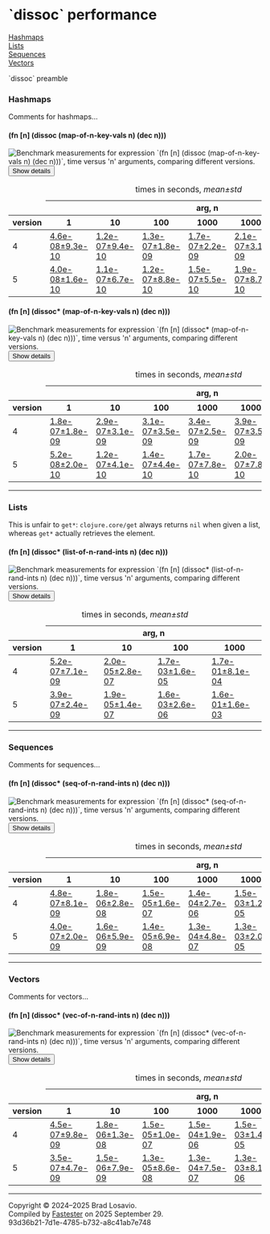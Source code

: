 
  <body>
    <h1>
      `dissoc` performance
    </h1>
    <div>
      <a href="#group-0">Hashmaps</a><br>
      <a href="#group-1">Lists</a><br>
      <a href="#group-2">Sequences</a><br>
      <a href="#group-3">Vectors</a>
    </div>
    <div>
      <p>
        `dissoc` preamble
      </p>
    </div>
    <section>
      <h3 id="group-0">
        Hashmaps
      </h3>
      <div>
        <p>
          Comments for hashmaps...
        </p>
      </div>
      <div>
        <h4 id="group-0-fexpr-0">
          (fn [n] (dissoc (map-of-n-key-vals n) (dec n)))
        </h4><img alt=
        "Benchmark measurements for expression `(fn [n] (dissoc (map-of-n-key-vals n) (dec n)))`, time versus &apos;n&apos; arguments, comparing different versions."
        src="img_dissoc/group-0-fexpr-0.svg"><button class="collapser" type="button">Show details</button>
        <div class="collapsable">
          <table>
            <caption>
              times in seconds, <em>mean±std</em>
            </caption>
            <thead>
              <tr>
                <td></td>
                <th colspan="7">
                  arg, n
                </th>
              </tr>
              <tr>
                <th>
                  version
                </th>
                <th>
                  1
                </th>
                <th>
                  10
                </th>
                <th>
                  100
                </th>
                <th>
                  1000
                </th>
                <th>
                  10000
                </th>
                <th>
                  100000
                </th>
                <th>
                  1000000
                </th>
              </tr>
            </thead>
            <tr>
              <td>
                4
              </td>
              <td>
                <a href="https://github.com/blosavio/fn_in/blob/main/resources/fn_in_performance/dissoc/version 4/test-0.edn">4.6e-08±9.3e-10</a>
              </td>
              <td>
                <a href="https://github.com/blosavio/fn_in/blob/main/resources/fn_in_performance/dissoc/version 4/test-1.edn">1.2e-07±9.4e-10</a>
              </td>
              <td>
                <a href="https://github.com/blosavio/fn_in/blob/main/resources/fn_in_performance/dissoc/version 4/test-2.edn">1.3e-07±1.8e-09</a>
              </td>
              <td>
                <a href="https://github.com/blosavio/fn_in/blob/main/resources/fn_in_performance/dissoc/version 4/test-3.edn">1.7e-07±2.2e-09</a>
              </td>
              <td>
                <a href="https://github.com/blosavio/fn_in/blob/main/resources/fn_in_performance/dissoc/version 4/test-4.edn">2.1e-07±3.1e-09</a>
              </td>
              <td>
                <a href="https://github.com/blosavio/fn_in/blob/main/resources/fn_in_performance/dissoc/version 4/test-5.edn">2.4e-07±2.9e-09</a>
              </td>
              <td>
                <a href="https://github.com/blosavio/fn_in/blob/main/resources/fn_in_performance/dissoc/version 4/test-6.edn">2.7e-07±2.7e-09</a>
              </td>
            </tr>
            <tr>
              <td>
                5
              </td>
              <td>
                <a href="https://github.com/blosavio/fn_in/blob/main/resources/fn_in_performance/dissoc/version 5/test-0.edn">4.0e-08±1.6e-10</a>
              </td>
              <td>
                <a href="https://github.com/blosavio/fn_in/blob/main/resources/fn_in_performance/dissoc/version 5/test-1.edn">1.1e-07±6.7e-10</a>
              </td>
              <td>
                <a href="https://github.com/blosavio/fn_in/blob/main/resources/fn_in_performance/dissoc/version 5/test-2.edn">1.2e-07±8.8e-10</a>
              </td>
              <td>
                <a href="https://github.com/blosavio/fn_in/blob/main/resources/fn_in_performance/dissoc/version 5/test-3.edn">1.5e-07±5.5e-10</a>
              </td>
              <td>
                <a href="https://github.com/blosavio/fn_in/blob/main/resources/fn_in_performance/dissoc/version 5/test-4.edn">1.9e-07±8.7e-10</a>
              </td>
              <td>
                <a href="https://github.com/blosavio/fn_in/blob/main/resources/fn_in_performance/dissoc/version 5/test-5.edn">2.2e-07±4.8e-10</a>
              </td>
              <td>
                <a href="https://github.com/blosavio/fn_in/blob/main/resources/fn_in_performance/dissoc/version 5/test-6.edn">2.5e-07±5.8e-10</a>
              </td>
            </tr>
          </table>
        </div>
        <h4 id="group-0-fexpr-1">
          (fn [n] (dissoc* (map-of-n-key-vals n) (dec n)))
        </h4><img alt=
        "Benchmark measurements for expression `(fn [n] (dissoc* (map-of-n-key-vals n) (dec n)))`, time versus &apos;n&apos; arguments, comparing different versions."
        src="img_dissoc/group-0-fexpr-1.svg"><button class="collapser" type="button">Show details</button>
        <div class="collapsable">
          <table>
            <caption>
              times in seconds, <em>mean±std</em>
            </caption>
            <thead>
              <tr>
                <td></td>
                <th colspan="7">
                  arg, n
                </th>
              </tr>
              <tr>
                <th>
                  version
                </th>
                <th>
                  1
                </th>
                <th>
                  10
                </th>
                <th>
                  100
                </th>
                <th>
                  1000
                </th>
                <th>
                  10000
                </th>
                <th>
                  100000
                </th>
                <th>
                  1000000
                </th>
              </tr>
            </thead>
            <tr>
              <td>
                4
              </td>
              <td>
                <a href="https://github.com/blosavio/fn_in/blob/main/resources/fn_in_performance/dissoc/version 4/test-21.edn">1.8e-07±1.8e-09</a>
              </td>
              <td>
                <a href="https://github.com/blosavio/fn_in/blob/main/resources/fn_in_performance/dissoc/version 4/test-22.edn">2.9e-07±3.1e-09</a>
              </td>
              <td>
                <a href="https://github.com/blosavio/fn_in/blob/main/resources/fn_in_performance/dissoc/version 4/test-23.edn">3.1e-07±3.5e-09</a>
              </td>
              <td>
                <a href="https://github.com/blosavio/fn_in/blob/main/resources/fn_in_performance/dissoc/version 4/test-24.edn">3.4e-07±2.5e-09</a>
              </td>
              <td>
                <a href="https://github.com/blosavio/fn_in/blob/main/resources/fn_in_performance/dissoc/version 4/test-25.edn">3.9e-07±3.5e-09</a>
              </td>
              <td>
                <a href="https://github.com/blosavio/fn_in/blob/main/resources/fn_in_performance/dissoc/version 4/test-26.edn">4.3e-07±2.8e-09</a>
              </td>
              <td>
                <a href="https://github.com/blosavio/fn_in/blob/main/resources/fn_in_performance/dissoc/version 4/test-27.edn">4.6e-07±4.4e-09</a>
              </td>
            </tr>
            <tr>
              <td>
                5
              </td>
              <td>
                <a href="https://github.com/blosavio/fn_in/blob/main/resources/fn_in_performance/dissoc/version 5/test-21.edn">5.2e-08±2.0e-10</a>
              </td>
              <td>
                <a href="https://github.com/blosavio/fn_in/blob/main/resources/fn_in_performance/dissoc/version 5/test-22.edn">1.2e-07±4.1e-10</a>
              </td>
              <td>
                <a href="https://github.com/blosavio/fn_in/blob/main/resources/fn_in_performance/dissoc/version 5/test-23.edn">1.4e-07±4.4e-10</a>
              </td>
              <td>
                <a href="https://github.com/blosavio/fn_in/blob/main/resources/fn_in_performance/dissoc/version 5/test-24.edn">1.7e-07±7.8e-10</a>
              </td>
              <td>
                <a href="https://github.com/blosavio/fn_in/blob/main/resources/fn_in_performance/dissoc/version 5/test-25.edn">2.0e-07±7.8e-10</a>
              </td>
              <td>
                <a href="https://github.com/blosavio/fn_in/blob/main/resources/fn_in_performance/dissoc/version 5/test-26.edn">2.3e-07±2.3e-09</a>
              </td>
              <td>
                <a href="https://github.com/blosavio/fn_in/blob/main/resources/fn_in_performance/dissoc/version 5/test-27.edn">2.6e-07±7.2e-10</a>
              </td>
            </tr>
          </table>
        </div>
      </div>
      <hr>
      <h3 id="group-1">
        Lists
      </h3>
      <div>
        <p>
          This is unfair to <code>get*</code>: <code>clojure.core/get</code> always returns <code>nil</code> when given a list, whereas <code>get*</code>
          actually retrieves the element.
        </p>
      </div>
      <div>
        <h4 id="group-1-fexpr-0">
          (fn [n] (dissoc* (list-of-n-rand-ints n) (dec n)))
        </h4><img alt=
        "Benchmark measurements for expression `(fn [n] (dissoc* (list-of-n-rand-ints n) (dec n)))`, time versus &apos;n&apos; arguments, comparing different versions."
        src="img_dissoc/group-1-fexpr-0.svg"><button class="collapser" type="button">Show details</button>
        <div class="collapsable">
          <table>
            <caption>
              times in seconds, <em>mean±std</em>
            </caption>
            <thead>
              <tr>
                <td></td>
                <th colspan="4">
                  arg, n
                </th>
              </tr>
              <tr>
                <th>
                  version
                </th>
                <th>
                  1
                </th>
                <th>
                  10
                </th>
                <th>
                  100
                </th>
                <th>
                  1000
                </th>
              </tr>
            </thead>
            <tr>
              <td>
                4
              </td>
              <td>
                <a href="https://github.com/blosavio/fn_in/blob/main/resources/fn_in_performance/dissoc/version 4/test-28.edn">5.2e-07±7.1e-09</a>
              </td>
              <td>
                <a href="https://github.com/blosavio/fn_in/blob/main/resources/fn_in_performance/dissoc/version 4/test-29.edn">2.0e-05±2.8e-07</a>
              </td>
              <td>
                <a href="https://github.com/blosavio/fn_in/blob/main/resources/fn_in_performance/dissoc/version 4/test-30.edn">1.7e-03±1.6e-05</a>
              </td>
              <td>
                <a href="https://github.com/blosavio/fn_in/blob/main/resources/fn_in_performance/dissoc/version 4/test-31.edn">1.7e-01±8.1e-04</a>
              </td>
            </tr>
            <tr>
              <td>
                5
              </td>
              <td>
                <a href="https://github.com/blosavio/fn_in/blob/main/resources/fn_in_performance/dissoc/version 5/test-28.edn">3.9e-07±2.4e-09</a>
              </td>
              <td>
                <a href="https://github.com/blosavio/fn_in/blob/main/resources/fn_in_performance/dissoc/version 5/test-29.edn">1.9e-05±1.4e-07</a>
              </td>
              <td>
                <a href="https://github.com/blosavio/fn_in/blob/main/resources/fn_in_performance/dissoc/version 5/test-30.edn">1.6e-03±2.6e-06</a>
              </td>
              <td>
                <a href="https://github.com/blosavio/fn_in/blob/main/resources/fn_in_performance/dissoc/version 5/test-31.edn">1.6e-01±1.6e-03</a>
              </td>
            </tr>
          </table>
        </div>
      </div>
      <hr>
      <h3 id="group-2">
        Sequences
      </h3>
      <div>
        <p>
          Comments for sequences...
        </p>
      </div>
      <div>
        <h4 id="group-2-fexpr-0">
          (fn [n] (dissoc* (seq-of-n-rand-ints n) (dec n)))
        </h4><img alt=
        "Benchmark measurements for expression `(fn [n] (dissoc* (seq-of-n-rand-ints n) (dec n)))`, time versus &apos;n&apos; arguments, comparing different versions."
        src="img_dissoc/group-2-fexpr-0.svg"><button class="collapser" type="button">Show details</button>
        <div class="collapsable">
          <table>
            <caption>
              times in seconds, <em>mean±std</em>
            </caption>
            <thead>
              <tr>
                <td></td>
                <th colspan="7">
                  arg, n
                </th>
              </tr>
              <tr>
                <th>
                  version
                </th>
                <th>
                  1
                </th>
                <th>
                  10
                </th>
                <th>
                  100
                </th>
                <th>
                  1000
                </th>
                <th>
                  10000
                </th>
                <th>
                  100000
                </th>
                <th>
                  1000000
                </th>
              </tr>
            </thead>
            <tr>
              <td>
                4
              </td>
              <td>
                <a href="https://github.com/blosavio/fn_in/blob/main/resources/fn_in_performance/dissoc/version 4/test-14.edn">4.8e-07±8.1e-09</a>
              </td>
              <td>
                <a href="https://github.com/blosavio/fn_in/blob/main/resources/fn_in_performance/dissoc/version 4/test-15.edn">1.8e-06±2.8e-08</a>
              </td>
              <td>
                <a href="https://github.com/blosavio/fn_in/blob/main/resources/fn_in_performance/dissoc/version 4/test-16.edn">1.5e-05±1.6e-07</a>
              </td>
              <td>
                <a href="https://github.com/blosavio/fn_in/blob/main/resources/fn_in_performance/dissoc/version 4/test-17.edn">1.4e-04±2.7e-06</a>
              </td>
              <td>
                <a href="https://github.com/blosavio/fn_in/blob/main/resources/fn_in_performance/dissoc/version 4/test-18.edn">1.5e-03±1.2e-05</a>
              </td>
              <td>
                <a href="https://github.com/blosavio/fn_in/blob/main/resources/fn_in_performance/dissoc/version 4/test-19.edn">1.5e-02±1.9e-04</a>
              </td>
              <td>
                <a href="https://github.com/blosavio/fn_in/blob/main/resources/fn_in_performance/dissoc/version 4/test-20.edn">1.6e-01±6.3e-03</a>
              </td>
            </tr>
            <tr>
              <td>
                5
              </td>
              <td>
                <a href="https://github.com/blosavio/fn_in/blob/main/resources/fn_in_performance/dissoc/version 5/test-14.edn">4.0e-07±2.0e-09</a>
              </td>
              <td>
                <a href="https://github.com/blosavio/fn_in/blob/main/resources/fn_in_performance/dissoc/version 5/test-15.edn">1.6e-06±5.9e-09</a>
              </td>
              <td>
                <a href="https://github.com/blosavio/fn_in/blob/main/resources/fn_in_performance/dissoc/version 5/test-16.edn">1.4e-05±6.9e-08</a>
              </td>
              <td>
                <a href="https://github.com/blosavio/fn_in/blob/main/resources/fn_in_performance/dissoc/version 5/test-17.edn">1.3e-04±4.8e-07</a>
              </td>
              <td>
                <a href="https://github.com/blosavio/fn_in/blob/main/resources/fn_in_performance/dissoc/version 5/test-18.edn">1.3e-03±2.0e-05</a>
              </td>
              <td>
                <a href="https://github.com/blosavio/fn_in/blob/main/resources/fn_in_performance/dissoc/version 5/test-19.edn">1.4e-02±2.3e-04</a>
              </td>
              <td>
                <a href="https://github.com/blosavio/fn_in/blob/main/resources/fn_in_performance/dissoc/version 5/test-20.edn">1.5e-01±6.6e-03</a>
              </td>
            </tr>
          </table>
        </div>
      </div>
      <hr>
      <h3 id="group-3">
        Vectors
      </h3>
      <div>
        <p>
          Comments for vectors...
        </p>
      </div>
      <div>
        <h4 id="group-3-fexpr-0">
          (fn [n] (dissoc* (vec-of-n-rand-ints n) (dec n)))
        </h4><img alt=
        "Benchmark measurements for expression `(fn [n] (dissoc* (vec-of-n-rand-ints n) (dec n)))`, time versus &apos;n&apos; arguments, comparing different versions."
        src="img_dissoc/group-3-fexpr-0.svg"><button class="collapser" type="button">Show details</button>
        <div class="collapsable">
          <table>
            <caption>
              times in seconds, <em>mean±std</em>
            </caption>
            <thead>
              <tr>
                <td></td>
                <th colspan="7">
                  arg, n
                </th>
              </tr>
              <tr>
                <th>
                  version
                </th>
                <th>
                  1
                </th>
                <th>
                  10
                </th>
                <th>
                  100
                </th>
                <th>
                  1000
                </th>
                <th>
                  10000
                </th>
                <th>
                  100000
                </th>
                <th>
                  1000000
                </th>
              </tr>
            </thead>
            <tr>
              <td>
                4
              </td>
              <td>
                <a href="https://github.com/blosavio/fn_in/blob/main/resources/fn_in_performance/dissoc/version 4/test-7.edn">4.5e-07±9.8e-09</a>
              </td>
              <td>
                <a href="https://github.com/blosavio/fn_in/blob/main/resources/fn_in_performance/dissoc/version 4/test-8.edn">1.8e-06±1.3e-08</a>
              </td>
              <td>
                <a href="https://github.com/blosavio/fn_in/blob/main/resources/fn_in_performance/dissoc/version 4/test-9.edn">1.5e-05±1.0e-07</a>
              </td>
              <td>
                <a href="https://github.com/blosavio/fn_in/blob/main/resources/fn_in_performance/dissoc/version 4/test-10.edn">1.5e-04±1.9e-06</a>
              </td>
              <td>
                <a href="https://github.com/blosavio/fn_in/blob/main/resources/fn_in_performance/dissoc/version 4/test-11.edn">1.5e-03±1.4e-05</a>
              </td>
              <td>
                <a href="https://github.com/blosavio/fn_in/blob/main/resources/fn_in_performance/dissoc/version 4/test-12.edn">1.6e-02±2.4e-04</a>
              </td>
              <td>
                <a href="https://github.com/blosavio/fn_in/blob/main/resources/fn_in_performance/dissoc/version 4/test-13.edn">1.6e-01±4.5e-03</a>
              </td>
            </tr>
            <tr>
              <td>
                5
              </td>
              <td>
                <a href="https://github.com/blosavio/fn_in/blob/main/resources/fn_in_performance/dissoc/version 5/test-7.edn">3.5e-07±4.7e-09</a>
              </td>
              <td>
                <a href="https://github.com/blosavio/fn_in/blob/main/resources/fn_in_performance/dissoc/version 5/test-8.edn">1.5e-06±7.9e-09</a>
              </td>
              <td>
                <a href="https://github.com/blosavio/fn_in/blob/main/resources/fn_in_performance/dissoc/version 5/test-9.edn">1.3e-05±8.6e-08</a>
              </td>
              <td>
                <a href="https://github.com/blosavio/fn_in/blob/main/resources/fn_in_performance/dissoc/version 5/test-10.edn">1.3e-04±7.5e-07</a>
              </td>
              <td>
                <a href="https://github.com/blosavio/fn_in/blob/main/resources/fn_in_performance/dissoc/version 5/test-11.edn">1.3e-03±8.1e-06</a>
              </td>
              <td>
                <a href="https://github.com/blosavio/fn_in/blob/main/resources/fn_in_performance/dissoc/version 5/test-12.edn">1.4e-02±1.6e-04</a>
              </td>
              <td>
                <a href="https://github.com/blosavio/fn_in/blob/main/resources/fn_in_performance/dissoc/version 5/test-13.edn">1.5e-01±5.3e-03</a>
              </td>
            </tr>
          </table>
        </div>
      </div>
      <hr>
    </section>
    <p id="page-footer">
      Copyright © 2024–2025 Brad Losavio.<br>
      Compiled by <a href="https://github.com/blosavio/Fastester">Fastester</a> on 2025 September 29.<span id="uuid"><br>
      93d36b21-7d1e-4785-b732-a8c41ab7e748</span>
    </p>
  </body>
</html>
